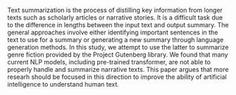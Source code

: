 Text summarization is the process of distilling key information from longer texts such as scholarly articles or narrative stories. It is a difficult task due to the difference in lengths between the input text and output summary. The general approaches involve either identifying important sentences in the text to use for a summary or generating a new summary through language generation methods. In this study, we attempt to use the latter to summarize genre fiction provided by the Project Gutenberg library. We found that many current NLP models, including pre-trained transformer, are not able to properly handle and summarize narrative texts. This paper argues that more researh should be focused in this direction to improve the ability of artificial intelligence to understand human text.
